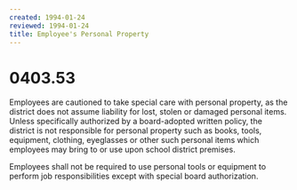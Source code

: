 ```yaml
---
created: 1994-01-24
reviewed: 1994-01-24
title: Employee's Personal Property
---
```


# 0403.53 

Employees are cautioned to take special care with personal property, as the district does not assume liability for lost,
stolen or damaged personal items. Unless specifically authorized by a board-adopted written policy, the district is
not responsible for personal property such as books, tools, equipment, clothing, eyeglasses or other such personal
items which employees may bring to or use upon school district premises.

Employees shall not be required to use personal tools or equipment to perform job responsibilities except with
special board authorization.
